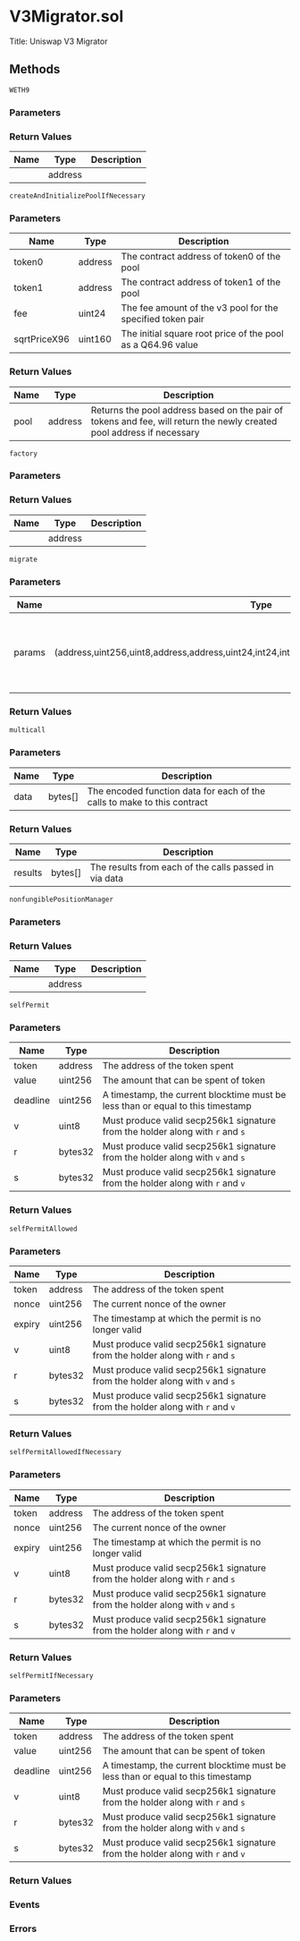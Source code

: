 
# V3Migrator.sol
Title: Uniswap V3 Migrator

## Methods
```solidity
WETH9
```

### Parameters

### Return Values
| Name | Type | Description |
|---|---|---|
|  | address |  |

```solidity
createAndInitializePoolIfNecessary
```

### Parameters
| Name | Type | Description |
|---|---|---|
| token0 | address | The contract address of token0 of the pool |
| token1 | address | The contract address of token1 of the pool |
| fee | uint24 | The fee amount of the v3 pool for the specified token pair |
| sqrtPriceX96 | uint160 | The initial square root price of the pool as a Q64.96 value |


### Return Values
| Name | Type | Description |
|---|---|---|
| pool | address | Returns the pool address based on the pair of tokens and fee, will return the newly created pool address if necessary |

```solidity
factory
```

### Parameters

### Return Values
| Name | Type | Description |
|---|---|---|
|  | address |  |

```solidity
migrate
```

### Parameters
| Name | Type | Description |
|---|---|---|
| params | (address,uint256,uint8,address,address,uint24,int24,int24,uint256,uint256,address,uint256,bool) | The params necessary to migrate v2 liquidity, encoded as `MigrateParams` in calldata |


### Return Values
```solidity
multicall
```

### Parameters
| Name | Type | Description |
|---|---|---|
| data | bytes[] | The encoded function data for each of the calls to make to this contract |


### Return Values
| Name | Type | Description |
|---|---|---|
| results | bytes[] | The results from each of the calls passed in via data |

```solidity
nonfungiblePositionManager
```

### Parameters

### Return Values
| Name | Type | Description |
|---|---|---|
|  | address |  |

```solidity
selfPermit
```

### Parameters
| Name | Type | Description |
|---|---|---|
| token | address | The address of the token spent |
| value | uint256 | The amount that can be spent of token |
| deadline | uint256 | A timestamp, the current blocktime must be less than or equal to this timestamp |
| v | uint8 | Must produce valid secp256k1 signature from the holder along with `r` and `s` |
| r | bytes32 | Must produce valid secp256k1 signature from the holder along with `v` and `s` |
| s | bytes32 | Must produce valid secp256k1 signature from the holder along with `r` and `v` |


### Return Values
```solidity
selfPermitAllowed
```

### Parameters
| Name | Type | Description |
|---|---|---|
| token | address | The address of the token spent |
| nonce | uint256 | The current nonce of the owner |
| expiry | uint256 | The timestamp at which the permit is no longer valid |
| v | uint8 | Must produce valid secp256k1 signature from the holder along with `r` and `s` |
| r | bytes32 | Must produce valid secp256k1 signature from the holder along with `v` and `s` |
| s | bytes32 | Must produce valid secp256k1 signature from the holder along with `r` and `v` |


### Return Values
```solidity
selfPermitAllowedIfNecessary
```

### Parameters
| Name | Type | Description |
|---|---|---|
| token | address | The address of the token spent |
| nonce | uint256 | The current nonce of the owner |
| expiry | uint256 | The timestamp at which the permit is no longer valid |
| v | uint8 | Must produce valid secp256k1 signature from the holder along with `r` and `s` |
| r | bytes32 | Must produce valid secp256k1 signature from the holder along with `v` and `s` |
| s | bytes32 | Must produce valid secp256k1 signature from the holder along with `r` and `v` |


### Return Values
```solidity
selfPermitIfNecessary
```

### Parameters
| Name | Type | Description |
|---|---|---|
| token | address | The address of the token spent |
| value | uint256 | The amount that can be spent of token |
| deadline | uint256 | A timestamp, the current blocktime must be less than or equal to this timestamp |
| v | uint8 | Must produce valid secp256k1 signature from the holder along with `r` and `s` |
| r | bytes32 | Must produce valid secp256k1 signature from the holder along with `v` and `s` |
| s | bytes32 | Must produce valid secp256k1 signature from the holder along with `r` and `v` |


### Return Values

### Events

### Errors

